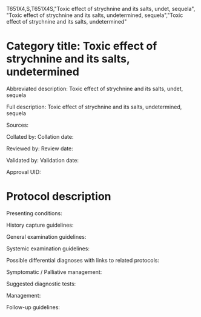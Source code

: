 T651X4,S,T651X4S,"Toxic effect of strychnine and its salts, undet, sequela", "Toxic effect of strychnine and its salts, undetermined, sequela","Toxic effect of strychnine and its salts, undetermined"
# Category title: Toxic effect of strychnine and its salts, undetermined

Abbreviated description: Toxic effect of strychnine and its salts, undet, sequela

Full description: Toxic effect of strychnine and its salts, undetermined, sequela

Sources:

Collated by:
Collation date:

Reviewed by:
Review date:

Validated by:
Validation date:

Approval UID:

# Protocol description

Presenting conditions:

History capture guidelines:

General examination guidelines:

Systemic examination guidelines:

Possible differential diagnoses with links to related protocols:

Symptomatic / Palliative management:

Suggested diagnostic tests:

Management:

Follow-up guidelines:
